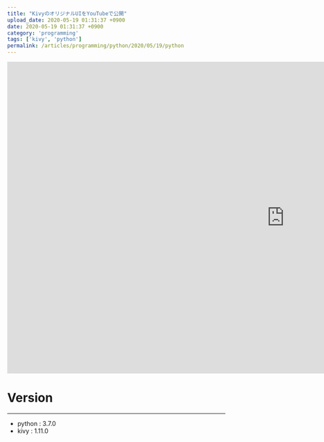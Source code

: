 ```yaml
---
title: "KivyのオリジナルUIをYouTubeで公開"
upload_date: 2020-05-19 01:31:37 +0900
date: 2020-05-19 01:31:37 +0900
category: 'programming'
tags: ['kivy', 'python']
permalink: /articles/programming/python/2020/05/19/python
---
```


<iframe width="1280" height="720" src="https://www.youtube.com/embed/T1zhUEb7Ubk" frameborder="0" allow="accelerometer; autoplay; encrypted-media; gyroscope; picture-in-picture" allowfullscreen></iframe>  



# Version
***
- python : 3.7.0
- kivy : 1.11.0
